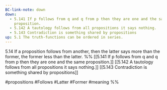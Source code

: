 ```yaml
---
BC-link-note: down
down:
  - 5.141 If p follows from q and q from p then they are one and the same
    proposition.
  - 5.142 A tautology follows from all propositions it says nothing.
  - 5.143 Contradiction is something shared by propositions
up: 5.1 The truth-functions can be ordered in series.
---
```

5.14 If a proposition follows from another, then the latter says more than the former, the former less than the latter.
%%
[[5.141 If p follows from q and q from p then they are one and the same proposition.]]
[[5.142 A tautology follows from all propositions it says nothing.]]
[[5.143 Contradiction is something shared by propositions]]

#propositions #Follows #Latter #Former #meaning %%